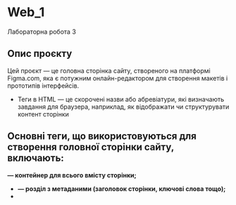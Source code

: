 # Web_1
Лабораторна робота 3
## Опис проєкту
Цей проєкт — це головна сторінка сайту, створеного на платформі Figma.com, яка є потужним онлайн-редактором для створення макетів і прототипів інтерфейсів. 
* Теги в HTML — це скорочені назви або абревіатури, які визначають завдання для браузера, наприклад, як відображати чи структурувати контент сторінки
## Основні теги, що використовуються для створення головної сторінки сайту, включають:
**<html> — контейнер для всього вмісту сторінки;**
* **<head> — розділ з метаданими (заголовок сторінки, ключові слова тощо);**
* **<title> — заголовок сторінки, який відображається у вкладці браузера;**
* **<body> — основний вміст сторінки, що відображається користувачу;
**Заголовки <h1>–<h6>, які структурують текст і допомагають пошуковим системам зрозуміти зміст сторінки
  
